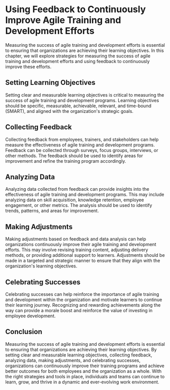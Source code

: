 Using Feedback to Continuously Improve Agile Training and Development Efforts
===================================================================================================================================================

Measuring the success of agile training and development efforts is essential to ensuring that organizations are achieving their learning objectives. In this chapter, we will explore strategies for measuring the success of agile training and development efforts and using feedback to continuously improve these efforts.

Setting Learning Objectives
---------------------------

Setting clear and measurable learning objectives is critical to measuring the success of agile training and development programs. Learning objectives should be specific, measurable, achievable, relevant, and time-bound (SMART), and aligned with the organization's strategic goals.

Collecting Feedback
-------------------

Collecting feedback from employees, trainers, and stakeholders can help measure the effectiveness of agile training and development programs. Feedback can be collected through surveys, focus groups, interviews, or other methods. The feedback should be used to identify areas for improvement and refine the training program accordingly.

Analyzing Data
--------------

Analyzing data collected from feedback can provide insights into the effectiveness of agile training and development programs. This may include analyzing data on skill acquisition, knowledge retention, employee engagement, or other metrics. The analysis should be used to identify trends, patterns, and areas for improvement.

Making Adjustments
------------------

Making adjustments based on feedback and data analysis can help organizations continuously improve their agile training and development efforts. This may involve revising training content, adjusting delivery methods, or providing additional support to learners. Adjustments should be made in a targeted and strategic manner to ensure that they align with the organization's learning objectives.

Celebrating Successes
---------------------

Celebrating successes can help reinforce the importance of agile training and development within the organization and motivate learners to continue their learning journey. Recognizing and rewarding achievements along the way can provide a morale boost and reinforce the value of investing in employee development.

Conclusion
----------

Measuring the success of agile training and development efforts is essential to ensuring that organizations are achieving their learning objectives. By setting clear and measurable learning objectives, collecting feedback, analyzing data, making adjustments, and celebrating successes, organizations can continuously improve their training programs and achieve better outcomes for both employees and the organization as a whole. With the right strategies and tools in place, individuals and teams can continue to learn, grow, and thrive in a dynamic and ever-evolving work environment.
